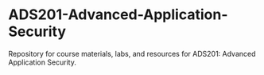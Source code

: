 # ADS201-Advanced-Application-Security
Repository for course materials, labs, and resources for ADS201: Advanced Application Security.
